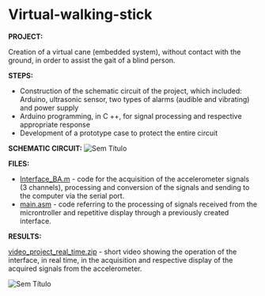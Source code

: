 # Virtual-walking-stick
**PROJECT:** 

Creation of a virtual cane (embedded system), without contact with the ground, in order to assist the gait of a blind person.

**STEPS:** 

* Construction of the schematic circuit of the project, which included: Arduino, ultrasonic sensor, two types of alarms (audible and vibrating) and power supply
* Arduino programming, in C ++, for signal processing and respective appropriate response
* Development of a prototype case to protect the entire circuit

**SCHEMATIC CIRCUIT:**
![Sem Título](https://user-images.githubusercontent.com/66881028/84805183-c67db280-affb-11ea-938a-ba4f84767e89.png)

**FILES:** 

* [Interface_BA.m](https://github.com/MiguelCastro3/Monitoring-a-person-s-acceleration/blob/master/Interface_BA.m) - code for the acquisition of the accelerometer signals (3 channels), processing and conversion of the signals and sending to the computer via the serial port.
* [main.asm](https://github.com/MiguelCastro3/Monitoring-a-person-s-acceleration/blob/master/main.asm) - code referring to the processing of signals received from the microntroller and repetitive display through a previously created interface.


**RESULTS:** 

[video_project_real_time.zip](https://github.com/MiguelCastro3/Monitoring-a-person-s-acceleration/files/4782737/video_project_real_time.zip) - short video showing the operation of the interface, in real time, in the acquisition and respective display of the acquired signals from the accelerometer.

![Sem Título](https://user-images.githubusercontent.com/66881028/84701968-cf17af80-af4d-11ea-9e2f-c6169008d918.png)
